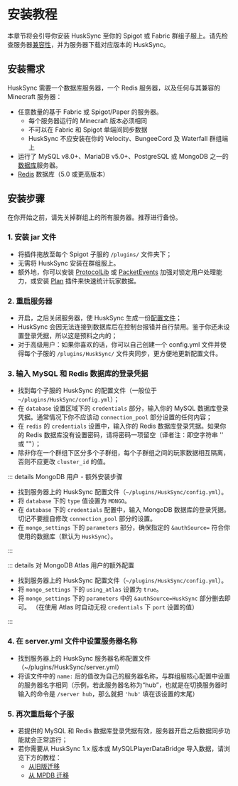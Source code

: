 # 安装教程

本章节将会引导你安装 HuskSync 至你的 Spigot 或 Fabric 群组子服上。请先检查服务器[兼容性](setup.compatbility.md)，并为服务器下载对应版本的 HuskSync。

## 安装需求

HuskSync 需要一个数据库服务器，一个 Redis 服务器，以及任何与其兼容的 Minecraft 服务器：


* 任意数量的基于 Fabric 或 Spigot/Paper 的服务器。
    * 每个服务器运行的 Minecraft 版本必须相同
    * 不可以在 Fabric 和 Spigot 单端间同步数据
    * HuskSync 不应安装在你的 Velocity、BungeeCord 及 Waterfall 群组端上
* 运行了 MySQL v8.0+、MariaDB v5.0+、PostgreSQL 或 MongoDB 之一的[数据库](setup.config.database.md)服务器。
* [Redis](setup.config.redis.md) 数据库（5.0 或更高版本）

## 安装步骤

在你开始之前，请先关掉群组上的所有服务器。推荐进行备份。

### 1. 安装 jar 文件

* 将插件拖放至每个 Spigot 子服的 `/plugins/` 文件夹下；
* 无需将 HuskSync 安装在群组服上。
* 额外地，你可以安装 [ProtocolLib](https://www.spigotmc.org/resources/protocollib.1997/) 或 [PacketEvents](https://www.spigotmc.org/resources/packetevents-api.80279/) 加强对锁定用户处理能力，或安装 [Plan](https://www.spigotmc.org/resources/plan-player-analytics.32536/) 插件来快速统计玩家数据。

### 2. 重启服务器

* 开启，之后关闭服务器，使 HuskSync 生成一份[配置文件](setup.config.md)；
* HuskSync 会因无法连接到数据库后在控制台报错并自行禁用。鉴于你还未设置登录凭据，所以这是预料之内的；
* 对于高级用户：如果你喜欢的话，你可以自己创建一个 config.yml 文件并使得每个子服的 `/plugins/HuskSync/` 文件夹同步，更方便地更新配置文件。

### 3. 输入 MySQL 和 Redis 数据库的登录凭据

* 找到每个子服的 HuskSync 的配置文件（一般位于 `~/plugins/HuskSync/config.yml`）；
* 在 `database` 设置区域下的 `credentials` 部分，输入你的 MySQL 数据库登录凭据。通常情况下你不应该动 `connection_pool` 部分设置的任何内容；
* 在 `redis` 的 `credentials` 设置中，输入你的 Redis 数据库登录凭据。如果你的 Redis 数据库没有设置密码，请将密码一项留空（译者注：即空字符串 '' 或 ""）；
* 除非你在一个群组下区分多个子群组，每个子群组之间的玩家数据相互隔离，否则不应更改 `cluster_id` 的值。

::: details MongoDB 用户 - 额外安装步骤

* 找到服务器上的 HuskSync 配置文件（`~/plugins/HuskSync/config.yml`）。
* 将 `database` 下的 `type` 值设置为 `MONGO`。
* 在 `database` 下的 `credentials` 配置中，输入 MongoDB 数据库的登录凭据。切记不要擅自修改 `connection_pool` 部分的设置。
* 在 `mongo_settings` 下的 `parameters` 部分，确保指定的 `&authSource=` 符合你使用的数据库（默认为 `HuskSync`）。

:::

::: details 对 MongoDB Atlas 用户的额外配置

* 找到服务器上的 HuskSync 配置文件（`~/plugins/HuskSync/config.yml`）。
* 将 `mongo_settings` 下的 `using_atlas` 设置为 `true`。
* 将 `mongo_settings` 下的 `parameters` 中的 `&authSource=HuskSync` 部分删去即可。
（在使用 Atlas 时自动无视 `credentials` 下 `port` 设置的值）

:::

### 4. 在 server.yml 文件中设置服务器名称

* 找到服务器上的 HuskSync 服务器名称配置文件（~/plugins/HuskSync/server.yml）
* 将该文件中的 `name:` 后的值改为自己的服务器名称，与群组服核心配置中设置的服务器名字相同（示例，若此服务器名称为“hub”，也就是在切换服务器时输入的命令是 `/server hub`，那么就把 `'hub'` 填在该设置的末尾）

### 5. 再次重启每个子服

* 若提供的 MySQL 和 Redis 数据库登录凭据有效，服务器开启之后数据同步功能就会正常运行；
* 若你需要从 HuskSync 1.x 版本或 MySQLPlayerDataBridge 导入数据，请浏览下方的教程：
  * [从旧版迁移](setup.setup.legacy-migration.md)
  * [从 MPDB 迁移](setup.setup.mpdb-migration.md)
